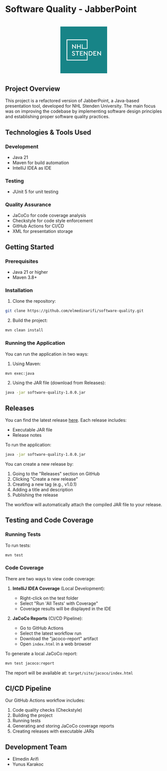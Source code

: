 # Software Quality - JabberPoint

<h1 align="center">
  <a href="https://www.nhlstenden.com/"><img src="nhl.png" alt="NHL Logo" height="150"></a>
</h1>

## Project Overview

This project is a refactored version of JabberPoint, a Java-based presentation tool, developed for NHL Stenden University. The main focus was on improving the codebase by implementing software design principles and establishing proper software quality practices.

## Technologies & Tools Used

### Development
- Java 21
- Maven for build automation
- IntelliJ IDEA as IDE

### Testing
- JUnit 5 for unit testing

### Quality Assurance
- JaCoCo for code coverage analysis
- Checkstyle for code style enforcement
- GitHub Actions for CI/CD
- XML for presentation storage

## Getting Started

### Prerequisites
- Java 21 or higher
- Maven 3.8+

### Installation
1. Clone the repository:
```bash
git clone https://github.com/elmedinarifi/software-quality.git
```

2. Build the project:
```bash
mvn clean install
```

### Running the Application
You can run the application in two ways:

1. Using Maven:
```bash
mvn exec:java
```

2. Using the JAR file (download from Releases):
```bash
java -jar software-quality-1.0.0.jar
```

## Releases

You can find the latest release [here](https://github.com/elmedinarifi/software-quality/releases). Each release includes:
- Executable JAR file
- Release notes

To run the application:
```bash
java -jar software-quality-1.0.0.jar
```

You can create a new release by:
1. Going to the "Releases" section on GitHub
2. Clicking "Create a new release"
3. Creating a new tag (e.g., v1.0.1)
4. Adding a title and description
5. Publishing the release

The workflow will automatically attach the compiled JAR file to your release.

## Testing and Code Coverage

### Running Tests
To run tests:
```bash
mvn test
```

### Code Coverage
There are two ways to view code coverage:

1. **IntelliJ IDEA Coverage** (Local Development):
   - Right-click on the test folder
   - Select "Run 'All Tests' with Coverage"
   - Coverage results will be displayed in the IDE

2. **JaCoCo Reports** (CI/CD Pipeline):
   - Go to GitHub Actions
   - Select the latest workflow run
   - Download the "jacoco-report" artifact
   - Open `index.html` in a web browser

To generate a local JaCoCo report:
```bash
mvn test jacoco:report
```
The report will be available at: `target/site/jacoco/index.html`

## CI/CD Pipeline

Our GitHub Actions workflow includes:
1. Code quality checks (Checkstyle)
2. Building the project
3. Running tests
4. Generating and storing JaCoCo coverage reports
5. Creating releases with executable JARs

## Development Team

- Elmedin Arifi
- Yunus Karakoc